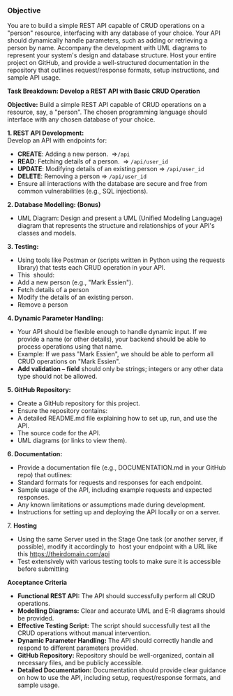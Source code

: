 ### Objective



You are to build a simple REST API capable of CRUD operations on a "person" resource, interfacing with any database of your choice. Your API should dynamically handle parameters, such as adding or retrieving a person by name. Accompany the development with UML diagrams to represent your system's design and database structure. Host your entire project on GitHub, and provide a well-structured documentation in the repository that outlines request/response formats, setup instructions, and sample API usage.



**Task Breakdown: Develop a REST API with Basic CRUD Operation**



**Objective:** Build a simple REST API capable of CRUD operations on a resource, say, a "person". The chosen programming language should interface with any chosen database of your choice.



**1. REST API Development:**  
Develop an API with endpoints for:

- **CREATE**: Adding a new person.  =>`/api`
- **READ**: Fetching details of a person.  => `/api/user_id`
- **UPDATE**: Modifying details of an existing person => `/api/user_id`
- **DELETE**: Removing a person => `/api/user_id`
- Ensure all interactions with the database are secure and free from common vulnerabilities (e.g., SQL injections).



**2. Database Modelling: (Bonus)**  

- UML Diagram: Design and present a UML (Unified Modeling Language) diagram that represents the structure and relationships of your API's classes and models.



**3. Testing:**  

- Using tools like Postman or (scripts written in Python using the requests library) that tests each CRUD operation in your API.
- This  should:
- Add a new person (e.g., "Mark Essien").
- Fetch details of a person
- Modify the details of an existing person.
- Remove a person



**4. Dynamic Parameter Handling:**  

- Your API should be flexible enough to handle dynamic input. If we provide a name (or other details), your backend should be able to process operations using that name.
- Example: If we pass "Mark Essien", we should be able to perform all CRUD operations on "Mark Essien".
- **Add validation – field** should only be strings; integers or any other data type should not be allowed.



**5. GitHub Repository:**  

- Create a GitHub repository for this project.
- Ensure the repository contains:
- A detailed README.md file explaining how to set up, run, and use the API.
- The source code for the API.
- UML diagrams (or links to view them).



**6. Documentation:**  

- Provide a documentation file (e.g., DOCUMENTATION.md in your GitHub repo) that outlines:
- Standard formats for requests and responses for each endpoint.
- Sample usage of the API, including example requests and expected responses.
- Any known limitations or assumptions made during development.
- Instructions for setting up and deploying the API locally or on a server.



7. **Hosting**  

- Using the same Server used in the Stage One task (or another server, if possible), modify it accordingly to  host your endpoint with a URL like this https://theirdomain.com/api
- Test extensively with various testing tools to make sure it is accessible before submitting



**Acceptance Criteria**  

- **Functional REST API:** The API should successfully perform all CRUD operations.
- **Modelling Diagrams:** Clear and accurate UML and E-R diagrams should be provided.
- **Effective Testing Script:** The script should successfully test all the CRUD operations without manual intervention.
- **Dynamic Parameter Handling:** The API should correctly handle and respond to different parameters provided.
- **GitHub Repository:** Repository should be well-organized, contain all necessary files, and be publicly accessible.
- **Detailed Documentation:** Documentation should provide clear guidance on how to use the API, including setup, request/response formats, and sample usage.
